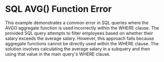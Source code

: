 # SQL AVG() Function Error
This example demonstrates a common error in SQL queries where the AVG() aggregate function is used incorrectly within the WHERE clause. The provided SQL query attempts to filter employees based on whether their salary exceeds the average salary.  However, this approach fails because aggregate functions cannot be directly used within the WHERE clause. The solution involves calculating the average salary in a subquery and then using that value in the main query's WHERE clause.